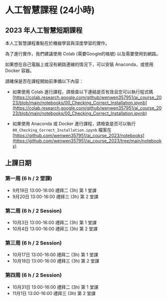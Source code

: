 
# 人工智慧課程 (24小時)
## 2023 年人工智慧短期課程

本人工智慧課程重點在於機器學習與深度學習的實作。

為了進行實作，我們建議使用 Colab (需要Google的帳號) 以及需要使用到網路。

如果想在自己電腦上或沒有網路連線的情況下，可以安裝 Anaconda，或使用 Docker 容器。
 <!-- ([詳細資訊與安裝說明](anaconda.md)) -->
 <!-- ([詳細資訊與安裝說明](docker.md)) -->

請確保是否在課程開始前準備以下內容：
* 如果使用 Colab 進行課程，請檢查以下連結是否有效且您可以執行程式碼 
[https://colab.research.google.com/github/wenwen357951/ai_course_2023/blob/main/notebooks/00_Checking_Correct_Installation.ipynb](https://colab.research.google.com/github/wenwen357951/ai_course_2023/blob/main/notebooks/00_Checking_Correct_Installation.ipynb)

* 如果使用 Anaconda 或 Docker 進行課程，請檢查是否可以執行 `00_Checking_Correct_Installation.ipynb` 檔案在 
[https://github.com/wenwen357951/ai_course_2023/notebooks](https://github.com/wenwen357951/ai_course_2023/tree/main/notebooks)

## 上課日期 
### 第一周 (6 h / 2 堂課)
* 9月19日 13:00-16:00 禮拜二 (3h) 第 1 堂課 
* 9月20日 13:00-16:00 禮拜三 (3h) 第 2 堂課 

### 第二周 (6 h / 2 Session)
* 10月3日 13:00-16:00 禮拜二 (3h) 第 1 堂課 
* 10月4日 13:00-16:00 禮拜三 (3h) 第 2 堂課 

### 第三周 (6 h / 2 Session)
* 10月17日 13:00-16:00 禮拜二 (3h) 第 1 堂課 
* 10月18日 13:00-16:00 禮拜三 (3h) 第 2 堂課 

### 第四周 (6 h / 2 Session)
* 10月31日 13:00-16:00 禮拜二 (3h) 第 1 堂課 
* 11月1日 13:00-16:00 禮拜三 (3h) 第 2 堂課 

